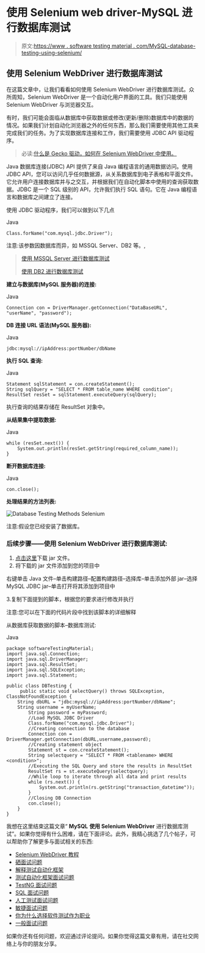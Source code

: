 # 使用 Selenium web driver-MySQL 进行数据库测试

> 原文:[https://www . software testing material . com/MySQL-database-testing-using-selenium/](https://www.softwaretestingmaterial.com/mysql-database-testing-using-selenium/)

## 使用 Selenium WebDriver 进行数据库测试

在这篇文章中，让我们看看如何使用 Selenium WebDriver 进行数据库测试。众所周知，Selenium WebDriver 是一个自动化用户界面的工具。我们只能使用 Selenium WebDriver 与浏览器交互。

有时，我们可能会面临从数据库中获取数据或修改(更新/删除)数据库中的数据的情况。如果我们计划自动化浏览器之外的任何东西，那么我们需要使用其他工具来完成我们的任务。为了实现数据库连接和工作，我们需要使用 JDBC API 驱动程序。

> 必读:[什么是 Gecko 驱动，如何在 Selenium WebDriver 中使用。](https://www.softwaretestingmaterial.com/launching-firefox-using-gecko-driver/)

Java 数据库连接(JDBC) API 提供了来自 Java 编程语言的通用数据访问。使用 JDBC API，您可以访问几乎任何数据源，从关系数据库到电子表格和平面文件。它允许用户连接数据库并与之交互，并根据我们在自动化脚本中使用的查询获取数据。JDBC 是一个 SQL 级别的 API，允许我们执行 SQL 语句。它在 Java 编程语言和数据库之间建立了连接。

使用 JDBC 驱动程序，我们可以做到以下几点

Java

```
Class.forName("com.mysql.jdbc.Driver");
```

注意:该参数因数据库而异，如 MSSQL Server、DB2 等。,

> [使用 MSSQL Server 进行数据库测试](https://www.softwaretestingmaterial.com/mssql-database-testing-using-selenium)
> 
> [使用 DB2 进行数据库测试](https://www.softwaretestingmaterial.com/db2-database-testing-using-selenium-webdriver)

**建立与数据库(MySQL 服务器)的连接:**

Java

```
Connection con = DriverManager.getConnection("DataBaseURL", "userName", "password");
```

**DB 连接 URL 语法(MySQL 服务器):**

Java

```
jdbc:mysql://ipAddress:portNumber/dbName
```

**执行 SQL 查询:**

Java

```
Statement sqlStatement = con.createStatement();
String sqlQuery = "SELECT * FROM table_name WHERE condition";
ResultSet resSet = sqlStatement.executeQuery(sqlQuery);
```

执行查询的结果存储在 ResultSet 对象中。

**从结果集中提取数据:**

Java

```
while (resSet.next()) {
    System.out.println(resSet.getString(required_column_name));
}
```

**断开数据库连接:**

Java

```
con.close();
```

**处理结果的方法列表:**

![Database Testing Methods Selenium](img/4280987026ed72a10d2b3dc0ee368e12.png "Database Testing Methods Selenium")

注意:假设您已经安装了数据库。

### 后续步骤——使用 Selenium WebDriver 进行数据库测试:

1.  [点击这里](http://www.java2s.com/Code/Jar/c/Downloadcommysqljdbc515jar.htm)下载 jar 文件。
2.  将下载的 jar 文件添加到您的项目中

右键单击 Java 文件–单击构建路径–配置构建路径–选择库–单击添加外部 jar–选择 MySQL JDBC
jar–单击打开将其添加到项目中

3.复制下面提到的脚本，根据您的要求进行修改并执行

注意:您可以在下面的代码片段中找到该脚本的详细解释

从数据库获取数据的脚本–数据库测试:

Java

```
package softwareTestingMaterial;
import java.sql.Connection;  
import java.sql.DriverManager; 
import java.sql.ResultSet;
import java.sql.SQLException;
import java.sql.Statement;

public class DBTesting {
     public static void selectQuery() throws SQLException, ClassNotFoundException {	
	String dbURL = "jdbc:mysql://ipAddress:portNumber/dbName";
	String username = myUserName;
        String password = myPassword;
        //Load MySQL JDBC Driver
        Class.forName("com.mysql.jdbc.Driver");
        //Creating connection to the database
        Connection con = DriverManager.getConnection(dbURL,username,password);
        //Creating statement object
    	Statement st = con.createStatement();
    	String selectquery = "SELECT * FROM <tablename> WHERE <condition>";
        //Executing the SQL Query and store the results in ResultSet
    	ResultSet rs = st.executeQuery(selectquery);
    	//While loop to iterate through all data and print results
    	while (rs.next()) {
    		System.out.println(rs.getString("transaction_datetime"));
    	}
        //Closing DB Connection
    	con.close();
	}
}
```

我想在这里结束这篇文章“ **MySQL** **使用 Selenium WebDriver** 进行数据库测试”。如果你觉得有什么困难，请在下面评论。此外，我精心挑选了几个帖子，可以帮助你了解更多与面试相关的东西:

*   [Selenium WebDriver 教程](https://www.softwaretestingmaterial.com/selenium-tutorial/)
*   [硒面试问题](https://www.softwaretestingmaterial.com/selenium-interview-questions/)
*   [解释测试自动化框架](https://www.softwaretestingmaterial.com/explain-test-automation-framework/)
*   [测试自动化框架面试问题](https://www.softwaretestingmaterial.com/test-automation-framework-interview-questions/)
*   [TestNG 面试问题](https://www.softwaretestingmaterial.com/testng-interview-questions/)
*   [SQL 面试问题](https://www.softwaretestingmaterial.com/sql-interview-questions/)
*   [人工测试面试问题](https://www.softwaretestingmaterial.com/100-software-testing-interview-questions/)
*   [敏捷面试问题](https://www.softwaretestingmaterial.com/agile-testing-interview-questions/)
*   [你为什么选择软件测试作为职业](https://www.softwaretestingmaterial.com/choose-software-testing-as-a-career/)
*   [一般面试问题](https://www.softwaretestingmaterial.com/6-important-interview-questions/)

如果你还有任何问题，欢迎通过评论提问。如果你觉得这篇文章有用，请在社交网络上与你的朋友分享。